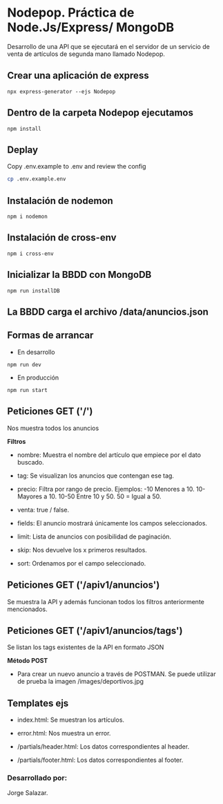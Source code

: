# Nodepop. Práctica de Node.Js/Express/ MongoDB

Desarrollo de una API que se ejecutará en el servidor de un servicio de venta de artículos de segunda mano llamado Nodepop.

## Crear una aplicación de express

```
npx express-generator --ejs Nodepop
```

## Dentro de la carpeta Nodepop ejecutamos
```
npm install
```

## Deplay

Copy .env.example to .env and review the config

```sh
cp .env.example.env
```

## Instalación de nodemon

```
npm i nodemon
```

## Instalación de cross-env

```
npm i cross-env
```

## Inicializar la BBDD con MongoDB

```
npm run installDB
```
## La BBDD carga el archivo /data/anuncios.json


## Formas de arrancar 

* En desarrollo
```
npm run dev
```

* En producción

```
npm run start
```

## Peticiones GET ('/')

Nos muestra todos los anuncios

**Filtros**

* nombre: Muestra el nombre del artículo que empiece por el dato buscado.

* tag: Se visualizan los anuncios que contengan ese tag.

* precio: Filtra por rango de precio. Ejemplos:
    -10 Menores a 10.
    10- Mayores a 10.
    10-50 Entre 10 y 50.
    50 = Igual a 50.

* venta: true / false.

* fields: El anuncio mostrará únicamente los campos seleccionados.

* limit: Lista de anuncios con posibilidad de paginación.

* skip: Nos devuelve los x primeros resultados.

* sort: Ordenamos por el campo seleccionado.


## Peticiones GET ('/apiv1/anuncios')

Se muestra la API y además funcionan todos los filtros anteriormente mencionados.

## Peticiones GET ('/apiv1/anuncios/tags')

Se listan los tags existentes de la API en formato JSON

**Método POST**

* Para crear un nuevo anuncio a través de POSTMAN. Se puede utilizar de prueba la imagen /images/deportivos.jpg

## Templates ejs

* index.html: Se muestran los artículos.

* error.html: Nos muestra un error.

* /partials/header.html: Los datos correspondientes al header.

* /partials/footer.html: Los datos correspondientes al footer.

### Desarrollado por:

Jorge Salazar.